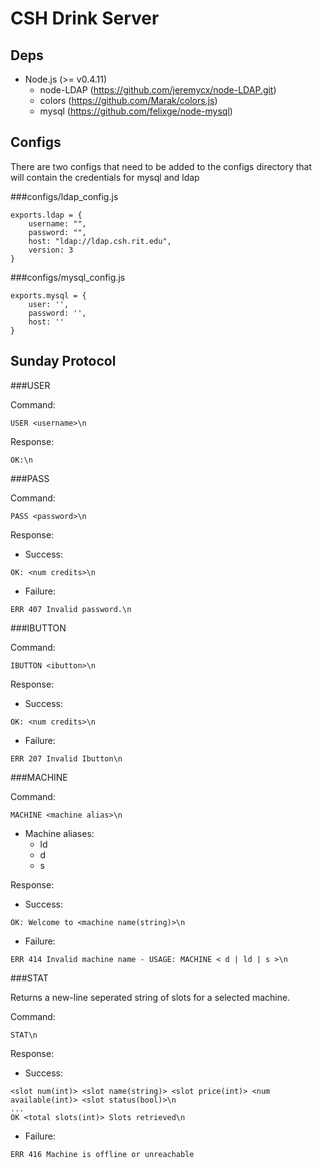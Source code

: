 CSH Drink Server
===

Deps
---
- Node.js (>= v0.4.11)
    - node-LDAP (https://github.com/jeremycx/node-LDAP.git)
    - colors (https://github.com/Marak/colors.js)
    - mysql (https://github.com/felixge/node-mysql)

Configs
---
There are two configs that need to be added to the configs directory that will contain the credentials for mysql and ldap

###configs/ldap_config.js

```
exports.ldap = {
    username: "",
    password: "",
    host: "ldap://ldap.csh.rit.edu",
    version: 3
}
```

###configs/mysql_config.js

```
exports.mysql = {
    user: '',
    password: '',
    host: ''
}
```

Sunday Protocol
---

###USER

Command:

```
USER <username>\n
```

Response:

```
OK:\n
```

###PASS

Command:

```
PASS <password>\n
```

Response:

- Success:

```
OK: <num credits>\n
```

- Failure:

```
ERR 407 Invalid password.\n
```


###IBUTTON

Command:

```
IBUTTON <ibutton>\n
```

Response:

- Success: 

```
OK: <num credits>\n
```

- Failure: 

```
ERR 207 Invalid Ibutton\n
```

###MACHINE

Command:

```
MACHINE <machine alias>\n
```

- Machine aliases:
    - ld
    - d
    - s

Response:

- Success: 

```
OK: Welcome to <machine name(string)>\n
```

- Failure: 

```
ERR 414 Invalid machine name - USAGE: MACHINE < d | ld | s >\n
```

###STAT

Returns a new-line seperated string of slots for a selected machine.

Command:

```
STAT\n
```

Response:

- Success:

```
<slot num(int)> <slot name(string)> <slot price(int)> <num available(int)> <slot status(bool)>\n
...
OK <total slots(int)> Slots retrieved\n
```

- Failure:

```
ERR 416 Machine is offline or unreachable
```


